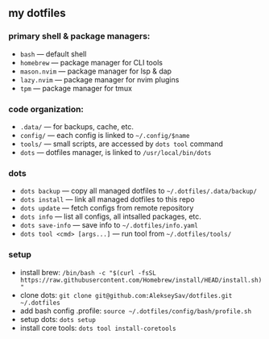 ## my dotfiles

### primary shell & package managers:
- `bash` &mdash; default shell
- `homebrew` &mdash; package manager for CLI tools
- `mason.nvim` &mdash; package manager for lsp & dap
- `lazy.nvim` &mdash; package manager for nvim plugins
- `tpm` &mdash; package manager for tmux

### code organization:
- `.data/` &mdash; for backups, cache, etc.
- `config/` &mdash; each config is linked to `~/.config/$name`
- `tools/` &mdash; small scripts, are accessed by `dots tool` command
- `dots` &mdash; dotfiles manager, is linked to `/usr/local/bin/dots`

### dots
- `dots backup` &mdash; copy all managed dotfiles to `~/.dotfiles/.data/backup/`
- `dots install` &mdash; link all managed dotfiles to this repo
- `dots update` &mdash; fetch configs from remote repository
- `dots info` &mdash; list all configs, all intsalled packages, etc.
- `dots save-info` &mdash; save info to `~/.dotfiles/info.yaml`
- `dots tool <cmd> [args...]` &mdash; run tool from `~/.dotfiles/tools/`

### setup
- install brew: `/bin/bash -c "$(curl -fsSL https://raw.githubusercontent.com/Homebrew/install/HEAD/install.sh)"`
- clone dots: `git clone git@github.com:AlekseySav/dotfiles.git ~/.dotfiles`
- add bash config .profile: `source ~/.dotfiles/config/bash/profile.sh`
- setup dots: `dots setup`
- install core tools: `dots tool install-coretools`
